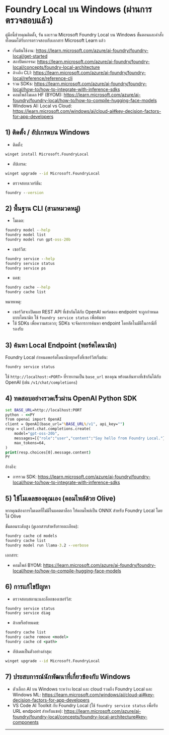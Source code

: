 <!--
CO_OP_TRANSLATOR_METADATA:
{
  "original_hash": "070a706937c5ac9feb45693b8c572d25",
  "translation_date": "2025-09-22T19:24:02+00:00",
  "source_file": "Module07/foundrylocal.md",
  "language_code": "th"
}
-->
# Foundry Local บน Windows (ผ่านการตรวจสอบแล้ว)

คู่มือนี้ช่วยคุณติดตั้ง, รัน และรวม Microsoft Foundry Local บน Windows ขั้นตอนและคำสั่งทั้งหมดได้รับการตรวจสอบกับเอกสาร Microsoft Learn แล้ว

- เริ่มต้นใช้งาน: https://learn.microsoft.com/azure/ai-foundry/foundry-local/get-started
- สถาปัตยกรรม: https://learn.microsoft.com/azure/ai-foundry/foundry-local/concepts/foundry-local-architecture
- อ้างอิง CLI: https://learn.microsoft.com/azure/ai-foundry/foundry-local/reference/reference-cli
- รวม SDKs: https://learn.microsoft.com/azure/ai-foundry/foundry-local/how-to/how-to-integrate-with-inference-sdks
- คอมไพล์โมเดล HF (BYOM): https://learn.microsoft.com/azure/ai-foundry/foundry-local/how-to/how-to-compile-hugging-face-models
- Windows AI: Local vs Cloud: https://learn.microsoft.com/windows/ai/cloud-ai#key-decision-factors-for-app-developers

## 1) ติดตั้ง / อัปเกรดบน Windows

- ติดตั้ง:
```cmd
winget install Microsoft.FoundryLocal
```
- อัปเกรด:
```cmd
winget upgrade --id Microsoft.FoundryLocal
```
- ตรวจสอบเวอร์ชัน:
```cmd
foundry --version
```

## 2) พื้นฐาน CLI (สามหมวดหมู่)

- โมเดล:
```cmd
foundry model --help
foundry model list
foundry model run gpt-oss-20b
```
- เซอร์วิส:
```cmd
foundry service --help
foundry service status
foundry service ps
```
- แคช:
```cmd
foundry cache --help
foundry cache list
```

หมายเหตุ:
- เซอร์วิสจะเปิดเผย REST API ที่เข้ากันได้กับ OpenAI พอร์ตของ endpoint จะถูกกำหนดแบบไดนามิก ใช้ `foundry service status` เพื่อค้นหา
- ใช้ SDKs เพื่อความสะดวก; SDKs จะจัดการการค้นหา endpoint โดยอัตโนมัติในกรณีที่รองรับ

## 3) ค้นหา Local Endpoint (พอร์ตไดนามิก)

Foundry Local กำหนดพอร์ตไดนามิกทุกครั้งที่เซอร์วิสเริ่มต้น:
```cmd
foundry service status
```
ใช้ `http://localhost:<PORT>` ที่รายงานเป็น `base_url` ของคุณ พร้อมเส้นทางที่เข้ากันได้กับ OpenAI (เช่น `/v1/chat/completions`)

## 4) ทดสอบอย่างรวดเร็วผ่าน OpenAI Python SDK

```cmd
set BASE_URL=http://localhost:PORT
python - <<PY
from openai import OpenAI
client = OpenAI(base_url="%BASE_URL%/v1", api_key="")
resp = client.chat.completions.create(
    model="gpt-oss-20b",
    messages=[{"role":"user","content":"Say hello from Foundry Local."}],
    max_tokens=64,
)
print(resp.choices[0].message.content)
PY
```
อ้างอิง:
- การรวม SDK: https://learn.microsoft.com/azure/ai-foundry/foundry-local/how-to/how-to-integrate-with-inference-sdks

## 5) ใช้โมเดลของคุณเอง (คอมไพล์ด้วย Olive)

หากคุณต้องการโมเดลที่ไม่มีในแคตตาล็อก ให้คอมไพล์เป็น ONNX สำหรับ Foundry Local โดยใช้ Olive

ขั้นตอนระดับสูง (ดูเอกสารสำหรับรายละเอียด):
```cmd
foundry cache cd models
foundry cache list
foundry model run llama-3.2 --verbose
```
เอกสาร:
- คอมไพล์ BYOM: https://learn.microsoft.com/azure/ai-foundry/foundry-local/how-to/how-to-compile-hugging-face-models

## 6) การแก้ไขปัญหา

- ตรวจสอบสถานะและล็อกของเซอร์วิส:
```cmd
foundry service status
foundry service diag
```
- ล้างหรือย้ายแคช:
```cmd
foundry cache list
foundry cache remove <model>
foundry cache cd <path>
```
- อัปเดตเป็นตัวอย่างล่าสุด:
```cmd
winget upgrade --id Microsoft.FoundryLocal
```

## 7) ประสบการณ์นักพัฒนาที่เกี่ยวข้องกับ Windows

- ตัวเลือก AI บน Windows ระหว่าง local และ cloud รวมถึง Foundry Local และ Windows ML:
  https://learn.microsoft.com/windows/ai/cloud-ai#key-decision-factors-for-app-developers
- VS Code AI Toolkit กับ Foundry Local (ใช้ `foundry service status` เพื่อรับ URL endpoint สำหรับแชท):
  https://learn.microsoft.com/azure/ai-foundry/foundry-local/concepts/foundry-local-architecture#key-components

---

